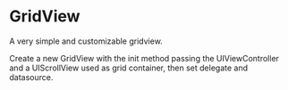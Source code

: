 GridView
========

A very simple and customizable gridview.

Create a new GridView with the init method passing the UIViewController and a UIScrollView used as grid container, then set delegate and datasource.
